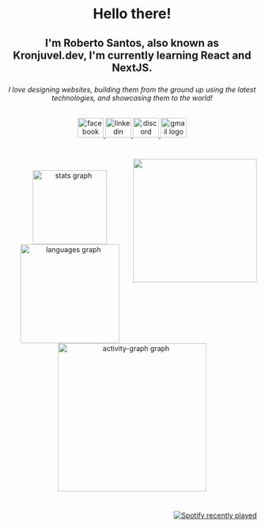 <h1 align="center">Hello there!</h1>

###

<h2 align="center">I'm Roberto Santos, also known as Kronjuvel.dev, I'm currently learning React and NextJS.</h2>

###

<h6 align="center">I love designing websites, building them from the ground up using the latest technologies, and showcasing them to the world!</h6>

###

<div align="center">
  <a href="www.facebook.com/butbubutbut" target="_blank">
    <img src="https://raw.githubusercontent.com/maurodesouza/profile-readme-generator/master/src/assets/icons/social/facebook/default.svg" width="52" height="40" alt="facebook logo"  />
  </a>
  <a href="https://www.linkedin.com/in/robertosantos-dev/" target="_blank">
    <img src="https://raw.githubusercontent.com/maurodesouza/profile-readme-generator/master/src/assets/icons/social/linkedin/default.svg" width="52" height="40" alt="linkedin logo"  />
  </a>
  <a href="https://discordapp.com/users/518361867236802570" target="_blank">
    <img src="https://raw.githubusercontent.com/maurodesouza/profile-readme-generator/master/src/assets/icons/social/discord/default.svg" width="52" height="40" alt="discord logo"  />
  </a>
  <a href="robertsantos.dom@gmail.com" target="_blank">
    <img src="https://raw.githubusercontent.com/maurodesouza/profile-readme-generator/master/src/assets/icons/social/gmail/default.svg" width="52" height="40" alt="gmail logo"  />
  </a>
</div>

###

<br clear="both">

<img align="right" height="250" src="https://c.tenor.com/ffGDkqKAkgMAAAAC/tenor.gif"  />

###

<div align="center">
  <img src="https://github-readme-stats.vercel.app/api?username=Kronjuvel1&hide_title=true&hide_rank=true&show_icons=true&include_all_commits=true&count_private=true&disable_animations=false&theme=omni&locale=en&hide_border=true&order=1" height="150" alt="stats graph"  />
  <img src="https://github-readme-stats.vercel.app/api/top-langs?username=Kronjuvel1&locale=en&hide_title=true&layout=compact&card_width=320&langs_count=5&theme=dark&hide_border=true&order=2" height="200" alt="languages graph"  />
  <img src="https://github-readme-activity-graph.vercel.app/graph?username=Kronjuvel1&radius=16&theme=monokai&area=true&order=5&hide_border=true&hide_title=true" height="300" alt="activity-graph graph"  />
</div>

###

<br clear="both">

<div align="right">
  <a href="https://open.spotify.com/user/qlufgm9g8ah7bfu9ss80hfsx7">
    <img src="https://spotify-recently-played-readme.vercel.app/api?user=qlufgm9g8ah7bfu9ss80hfsx7&count=5" alt="Spotify recently played"  />
  </a>
</div>

###
